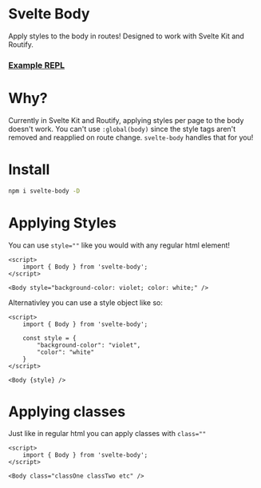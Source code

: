 # Svelte Body
Apply styles to the body in routes! Designed to work with Svelte Kit and Routify.

### [Example REPL](https://svelte.dev/repl/7d04a8d3131c46b5b188744dc86c0fb5?version=3.42.4)

# Why?
Currently in Svelte Kit and Routify, applying styles per page to the body doesn't work. You can't use `:global(body)` since the style tags aren't removed and reapplied on route change. `svelte-body` handles that for you!

# Install
```bash
npm i svelte-body -D
```

# Applying Styles
You can use `style=""` like you would with any regular html element!

```svelte
<script>
    import { Body } from 'svelte-body';
</script>

<Body style="background-color: violet; color: white;" />
```

Alternativley you can use a style object like so:
```svelte
<script>
    import { Body } from 'svelte-body';

    const style = {
        "background-color": "violet", 
        "color": "white"
    }
</script>

<Body {style} />
```

# Applying classes
Just like in regular html you can apply classes with `class=""`
```svelte
<script>
    import { Body } from 'svelte-body';
</script>

<Body class="classOne classTwo etc" />
```